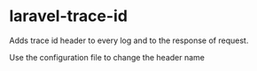 # laravel-trace-id

Adds trace id header to every log and to the response of request.

Use the configuration file to change the header name
